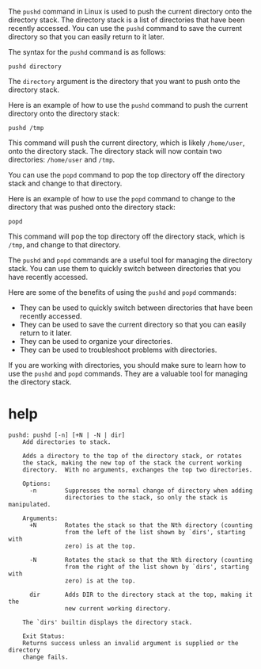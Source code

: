The `pushd` command in Linux is used to push the current directory onto the directory stack. The directory stack is a list of directories that have been recently accessed. You can use the `pushd` command to save the current directory so that you can easily return to it later.

The syntax for the `pushd` command is as follows:

```
pushd directory
```

The `directory` argument is the directory that you want to push onto the directory stack.

Here is an example of how to use the `pushd` command to push the current directory onto the directory stack:

```
pushd /tmp
```

This command will push the current directory, which is likely `/home/user`, onto the directory stack. The directory stack will now contain two directories: `/home/user` and `/tmp`.

You can use the `popd` command to pop the top directory off the directory stack and change to that directory.

Here is an example of how to use the `popd` command to change to the directory that was pushed onto the directory stack:

```
popd
```

This command will pop the top directory off the directory stack, which is `/tmp`, and change to that directory.

The `pushd` and `popd` commands are a useful tool for managing the directory stack. You can use them to quickly switch between directories that you have recently accessed.

Here are some of the benefits of using the `pushd` and `popd` commands:

* They can be used to quickly switch between directories that have been recently accessed.
* They can be used to save the current directory so that you can easily return to it later.
* They can be used to organize your directories.
* They can be used to troubleshoot problems with directories.

If you are working with directories, you should make sure to learn how to use the `pushd` and `popd` commands. They are a valuable tool for managing the directory stack.



# help 

```
pushd: pushd [-n] [+N | -N | dir]
    Add directories to stack.
    
    Adds a directory to the top of the directory stack, or rotates
    the stack, making the new top of the stack the current working
    directory.  With no arguments, exchanges the top two directories.
    
    Options:
      -n        Suppresses the normal change of directory when adding
                directories to the stack, so only the stack is manipulated.
    
    Arguments:
      +N        Rotates the stack so that the Nth directory (counting
                from the left of the list shown by `dirs', starting with
                zero) is at the top.
    
      -N        Rotates the stack so that the Nth directory (counting
                from the right of the list shown by `dirs', starting with
                zero) is at the top.
    
      dir       Adds DIR to the directory stack at the top, making it the
                new current working directory.
    
    The `dirs' builtin displays the directory stack.
    
    Exit Status:
    Returns success unless an invalid argument is supplied or the directory
    change fails.
```

